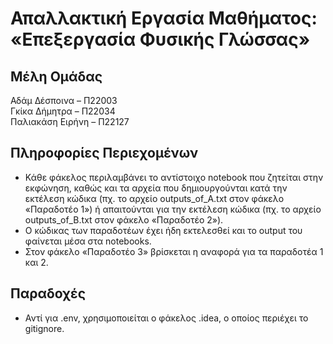# Απαλλακτική Εργασία Μαθήματος: «Επεξεργασία Φυσικής Γλώσσας»
## Μέλη Ομάδας
Αδάμ Δέσποινα – Π22003<br>
Γκίκα Δήμητρα – Π22034<br>
Παλιακάση Ειρήνη – Π22127<br>
## Πληροφορίες Περιεχομένων
* Κάθε φάκελος περιλαμβάνει το αντίστοιχο notebook που ζητείται στην εκφώνηση, καθώς και τα αρχεία που δημιουργούνται κατά την εκτέλεση κώδικα (πχ. το αρχείο outputs_of_Α.txt στον φάκελο «Παραδοτέο 1») ή απαιτούνται για την εκτέλεση κώδικα (πχ. το αρχείο outputs_of_B.txt στον φάκελο «Παραδοτέο 2»).
* Ο κώδικας των παραδοτέων έχει ήδη εκτελεσθεί και το output του φαίνεται μέσα στα notebooks.
* Στον φάκελο «Παραδοτέο 3» βρίσκεται η αναφορά για τα παραδοτέα 1 και 2.
## Παραδοχές 
* Αντί για .env, χρησιμοποιείται ο φάκελος .idea, ο οποίος περιέχει το gitignore.

